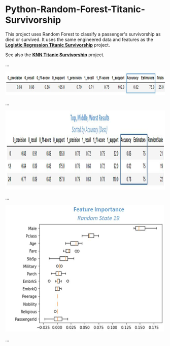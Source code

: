 # Python-Random-Forest-Titanic-Survivorship

This project uses Random Forest to classify a passenger's survivorship as died or survived. It uses the same engineered data and features as the  **[Logistic Regression Titanic Survivorship](https://github.com/aaronmkwong/Python-Logistic-Regression-Titanic-Survivorship)** project. 

See also the **[KNN Titanic Survivorship](https://github.com/aaronmkwong/Python-KNN-Titanic-Survivorship)** project.

...

<img src="https://github.com/aaronmkwong/Python-Random-Forest-Titanic-Survivorship/blob/main/Other%20Files/summary_results_01.JPG" width="750" height="75">

...

<img src="https://github.com/aaronmkwong/Python-Random-Forest-Titanic-Survivorship/blob/main/Other%20Files/top_mid_worst_results_02.JPG" width="650" height="250">

...

<img src="https://github.com/aaronmkwong/Python-Random-Forest-Titanic-Survivorship/blob/main/Other%20Files/feature_importance_01.JPG" width="500" height="400">

...

